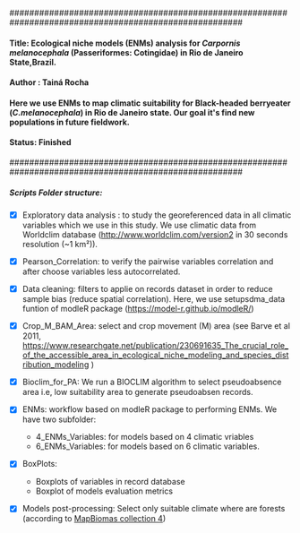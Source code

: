 #######################################################################################################
#### Title: Ecological niche models (ENMs) analysis for *Carpornis melanocephala* (Passeriformes: Cotingidae) in Rio de Janeiro State,Brazil.
#### Author : Tainá Rocha
#### Here we use ENMs to map climatic suitability for Black-headed berryeater (*C.melanocephala*) in Rio de Janeiro state. Our goal it's find new  populations in future fieldwork.
#### Status: Finished
#######################################################################################################


##### Scripts Folder structure:


- [x] Exploratory data analysis : to study the georeferenced data in all climatic variables which we use in this study. We use climatic data from Worldclim database (http://www.worldclim.com/version2 in 30 seconds resolution (~1 km²)).

- [x] Pearson_Correlation: to verify the pairwise variables correlation and after choose variables less autocorrelated.

- [x] Data cleaning: filters to applie on records dataset in order to reduce sample bias (reduce spatial correlation). Here, we use setupsdma_data funtion of modleR package (https://model-r.github.io/modleR/)

- [x] Crop_M_BAM_Area: select and crop movement (M) area  (see  Barve et al 2011, https://www.researchgate.net/publication/230691635_The_crucial_role_of_the_accessible_area_in_ecological_niche_modeling_and_species_distribution_modeling )

- [x] Bioclim_for_PA: We run a BIOCLIM algorithm to select pseudoabsence area  i.e, low suitability area to generate pseudoabsen records.

- [x] ENMs: workflow based on modleR package to performing ENMs. We have two subfolder:

    - 4_ENMs_Variables: for models based on 4 climatic vriables  
    - 6_ENMs_Variables: for models based on 6 climatic variables.

- [x] BoxPlots: 
 
    - Boxplots of variables in record database 
    - Boxplot of models evaluation metrics

- [x] Models post-processing: Select only suitable climate where are forests (according to [MapBiomas collection 4](https://mapbiomas.org/colecao-4))
